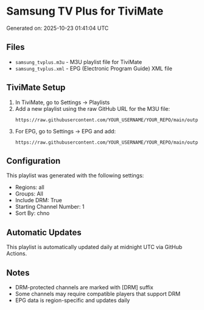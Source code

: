 # Samsung TV Plus for TiviMate

Generated on: 2025-10-23 01:41:04 UTC

## Files

- `samsung_tvplus.m3u` - M3U playlist file for TiviMate
- `samsung_tvplus.xml` - EPG (Electronic Program Guide) XML file

## TiviMate Setup

1. In TiviMate, go to Settings → Playlists
2. Add a new playlist using the raw GitHub URL for the M3U file:
   ```
   https://raw.githubusercontent.com/YOUR_USERNAME/YOUR_REPO/main/output/samsung_tvplus.m3u
   ```
3. For EPG, go to Settings → EPG and add:
   ```
   https://raw.githubusercontent.com/YOUR_USERNAME/YOUR_REPO/main/output/samsung_tvplus.xml
   ```

## Configuration

This playlist was generated with the following settings:
- Regions: all
- Groups: All
- Include DRM: True
- Starting Channel Number: 1
- Sort By: chno

## Automatic Updates

This playlist is automatically updated daily at midnight UTC via GitHub Actions.

## Notes

- DRM-protected channels are marked with [DRM] suffix
- Some channels may require compatible players that support DRM
- EPG data is region-specific and updates daily
